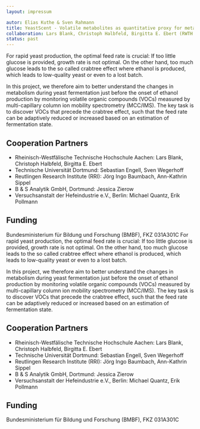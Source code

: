 ```yaml
---
layout: impressum

autor: Elias Kuthe & Sven Rahmann
title: YeastScent - Volatile metabolites as quantitative proxy for metabolic network operation of Saccharomyces cerevisiae
collaboration: Lars Blank, Christoph Halbfeld, Birgitta E. Ebert (RWTH Aachen), Sebastian Engell, Sven Wegerhoff (TU Dortmund), Jörg Ingo Baumbach, Ann-Kathrin Sippel (Reutlingen), Jessica Kuhlmann (B&S Analytik GmbH, Dortmund), Michael Quantz, Erik Pollmann (Versuchsanstalt der Hefeindustrie e.V., Berlin)
status: past
---
```

For rapid yeast production, the optimal feed rate is crucial: If too little glucose is provided, growth rate is not optimal. On the other hand, too much glucose leads to the so called crabtree effect where ethanol is produced, which leads to low-quality yeast or even to a lost batch.

In this project, we therefore aim to better understand the changes in metabolism during yeast fermentation just before the onset of ethanol production by monitoring volatile organic compounds (VOCs) measured by multi-capillary column ion mobility spectrometry (MCC/IMS). The key task is to discover VOCs that precede the crabtree effect, such that the feed rate can be adaptively reduced or increased based on an estimation of fermentation state.

## Cooperation Partners

* Rheinisch-Westfälische Technische Hochschule Aachen: Lars Blank, Christoph Halbfeld, Birgitta E. Ebert
* Technische Universität Dortmund: Sebastian Engell, Sven Wegerhoff
* Reutlingen Research Institute (RRI): Jörg Ingo Baumbach, Ann-Kathrin Sippel
* B & S Analytik GmbH, Dortmund: Jessica Zierow
* Versuchsanstalt der Hefeindustrie e.V., Berlin: Michael Quantz, Erik Pollmann

## Funding
Bundesministerium für Bildung und Forschung (BMBF), FKZ 031A301C
For rapid yeast production, the optimal feed rate is crucial: If too little glucose is provided, growth rate is not optimal. On the other hand, too much glucose leads to the so called crabtree effect where ethanol is produced, which leads to low-quality yeast or even to a lost batch.

In this project, we therefore aim to better understand the changes in metabolism during yeast fermentation just before the onset of ethanol production by monitoring volatile organic compounds (VOCs) measured by multi-capillary column ion mobility spectrometry (MCC/IMS). The key task is to discover VOCs that precede the crabtree effect, such that the feed rate can be adaptively reduced or increased based on an estimation of fermentation state.

## Cooperation Partners

* Rheinisch-Westfälische Technische Hochschule Aachen: Lars Blank, Christoph Halbfeld, Birgitta E. Ebert
* Technische Universität Dortmund: Sebastian Engell, Sven Wegerhoff
* Reutlingen Research Institute (RRI): Jörg Ingo Baumbach, Ann-Kathrin Sippel
* B & S Analytik GmbH, Dortmund: Jessica Zierow
* Versuchsanstalt der Hefeindustrie e.V., Berlin: Michael Quantz, Erik Pollmann

## Funding
Bundesministerium für Bildung und Forschung (BMBF), FKZ 031A301C
